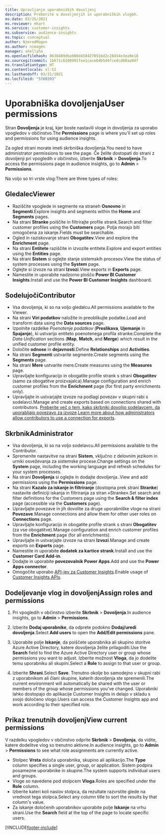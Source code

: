```yaml
---
title: Upravljanje uporabniških dovoljenj
description: Preberite o dovoljenjih in uporabniških vlogah.
ms.date: 03/25/2021
ms.reviewer: mhart
ms.service: customer-insights
ms.subservice: audience-insights
ms.topic: conceptual
author: NimrodMagen
ms.author: nimagen
manager: shellyha
ms.openlocfilehash: 8638489dba908d4504278916d2c28454e3ea9e18
ms.sourcegitcommit: 1b671c6100991fea1cace04b5d4fcedcd88aa94f
ms.translationtype: HT
ms.contentlocale: sl-SI
ms.lasthandoff: 03/31/2021
ms.locfileid: "5760393"
---
```

# <a name="user-permissions"></a><span data-ttu-id="8d67e-103">Uporabniška dovoljenja</span><span class="sxs-lookup"><span data-stu-id="8d67e-103">User permissions</span></span>

<span data-ttu-id="8d67e-104">Stran **Dovoljenja** je kraj, kjer boste nastavili vloge in dovoljenja za uporabo vpogledov v občinstvo.</span><span class="sxs-lookup"><span data-stu-id="8d67e-104">The **Permissions** page is where you'll set up roles and permissions for using audience insights.</span></span>

<span data-ttu-id="8d67e-105">Za ogled strani morate imeti skrbniška dovoljenja.</span><span class="sxs-lookup"><span data-stu-id="8d67e-105">You need to have administrator permissions to see the page.</span></span> <span data-ttu-id="8d67e-106">Če želite dostopati do strani z dovoljenji pri vpogledih v občinstvo, izberite **Skrbnik** > **Dovoljenja**.</span><span class="sxs-lookup"><span data-stu-id="8d67e-106">To access the permissions page in audience insights, go to **Admin** > **Permissions**.</span></span>

<span data-ttu-id="8d67e-107">Na voljo so tri vrste vlog:</span><span class="sxs-lookup"><span data-stu-id="8d67e-107">There are three types of roles:</span></span>

## <a name="viewer"></a><span data-ttu-id="8d67e-108">Gledalec</span><span class="sxs-lookup"><span data-stu-id="8d67e-108">Viewer</span></span>

- <span data-ttu-id="8d67e-109">Raziščite vpoglede in segmente na straneh **Osnovno** in **Segmenti**.</span><span class="sxs-lookup"><span data-stu-id="8d67e-109">Explore insights and segments within the **Home** and **Segments** pages.</span></span>
- <span data-ttu-id="8d67e-110">Na strani **Stranke** poiščite in filtrirajte profile strank.</span><span class="sxs-lookup"><span data-stu-id="8d67e-110">Search and filter customer profiles using the **Customers** page.</span></span> <span data-ttu-id="8d67e-111">Polja morajo biti omogočena za iskanje.</span><span class="sxs-lookup"><span data-stu-id="8d67e-111">Fields must be searchable.</span></span>
- <span data-ttu-id="8d67e-112">Ogled in raziskovanje strani **Obogatitev**.</span><span class="sxs-lookup"><span data-stu-id="8d67e-112">View and explore the **Enrichment** page.</span></span>
- <span data-ttu-id="8d67e-113">Na strani **Entitete** raziščite in izvozite entitete.</span><span class="sxs-lookup"><span data-stu-id="8d67e-113">Explore and export entities using the **Entities** page.</span></span>
- <span data-ttu-id="8d67e-114">Na strani **Sistem** si oglejte stanje sistemskih procesov.</span><span class="sxs-lookup"><span data-stu-id="8d67e-114">View the status of system processes  using the **System** page.</span></span>
- <span data-ttu-id="8d67e-115">Oglejte si izvoze na strani **Izvozi**.</span><span class="sxs-lookup"><span data-stu-id="8d67e-115">View exports in **Exports** page.</span></span>
- <span data-ttu-id="8d67e-116">Namestite in uporabite nadzorno ploščo **Power BI Customer Insights**.</span><span class="sxs-lookup"><span data-stu-id="8d67e-116">Install and use the **Power BI Customer Insights** dashboard.</span></span>

## <a name="contributor"></a><span data-ttu-id="8d67e-117">Sodelujoči</span><span class="sxs-lookup"><span data-stu-id="8d67e-117">Contributor</span></span>

- <span data-ttu-id="8d67e-118">Vsa dovoljenja, ki so na voljo gledalcu.</span><span class="sxs-lookup"><span data-stu-id="8d67e-118">All permissions available to the Viewer.</span></span>
- <span data-ttu-id="8d67e-119">Na strani **Viri podatkov** naložite in preoblikujte podatke.</span><span class="sxs-lookup"><span data-stu-id="8d67e-119">Load and transform data using the **Data sources** page.</span></span>
- <span data-ttu-id="8d67e-120">Izpolnite razdelke *Poenotenje podatkov* (**Preslikava**, **Ujemanje** in **Spajanje**), ki ustvarijo entiteto poenotenega profila stranke.</span><span class="sxs-lookup"><span data-stu-id="8d67e-120">Complete the *Data Unification* sections (**Map**, **Match**, and **Merge**) which result in the unified customer profile entity.</span></span>
- <span data-ttu-id="8d67e-121">Določite **odnose** in **dejavnosti**.</span><span class="sxs-lookup"><span data-stu-id="8d67e-121">Define **Relationships** and **Activities**.</span></span>
- <span data-ttu-id="8d67e-122">Na strani **Segmenti** ustvarite segmente.</span><span class="sxs-lookup"><span data-stu-id="8d67e-122">Create segments using the **Segments** page.</span></span>
- <span data-ttu-id="8d67e-123">Na strani **Mere** ustvarite mere.</span><span class="sxs-lookup"><span data-stu-id="8d67e-123">Create measures using the **Measures** page.</span></span>
- <span data-ttu-id="8d67e-124">Upravljajte konfiguracijo in obogatite profile strank s strani **Obogatitev** (samo za obogatitve proizvajalca).</span><span class="sxs-lookup"><span data-stu-id="8d67e-124">Manage configuration and enrich customer profiles from the **Enrichment** page (for first party enrichments only).</span></span>
- <span data-ttu-id="8d67e-125">Upravljajte in ustvarjajte izvoze na podlagi povezav v skupni rabi s sodelavci.</span><span class="sxs-lookup"><span data-stu-id="8d67e-125">Manage and create exports based on connections shared with contributors.</span></span> <span data-ttu-id="8d67e-126">[Preberite več o tem, kako skrbniki dovolijo sodelavcem, da uporabljajo povezavo za izvoze](connections.md#allow-contributors-to-use-a-connection-for-exports).</span><span class="sxs-lookup"><span data-stu-id="8d67e-126">[Learn more about how administrators allow contributors to use a connection for exports](connections.md#allow-contributors-to-use-a-connection-for-exports).</span></span>

## <a name="administrator"></a><span data-ttu-id="8d67e-127">Skrbnik</span><span class="sxs-lookup"><span data-stu-id="8d67e-127">Administrator</span></span>

- <span data-ttu-id="8d67e-128">Vsa dovoljenja, ki so na voljo sodelavcu.</span><span class="sxs-lookup"><span data-stu-id="8d67e-128">All permissions available to the Contributor.</span></span>
- <span data-ttu-id="8d67e-129">Spremenite nastavitve na strani **Sistem**, vključno z delovnim jezikom in urniki osveževanja za sistemske procese.</span><span class="sxs-lookup"><span data-stu-id="8d67e-129">Change settings on the **System** page, including the working language and refresh schedules for your system processes.</span></span>
- <span data-ttu-id="8d67e-130">Na strani **Dovoljenja** si oglejte in dodajte dovoljenja..</span><span class="sxs-lookup"><span data-stu-id="8d67e-130">View and add permissions using the **Permissions** page.</span></span>
- <span data-ttu-id="8d67e-131">Na strani **Kazalo za iskanje in filtriranje** (dostopna prek strani **Stranke**) nastavite definiciji iskanja in filtriranja za stran »Stranke«.</span><span class="sxs-lookup"><span data-stu-id="8d67e-131">Set search and filter definitions for the Customers page using the **Search & filter index** page (accessible via the **Customers** page).</span></span>
- <span data-ttu-id="8d67e-132">Upravljajte povezave in jih dovolite za druge uporabniške vloge na strani **Povezave**.</span><span class="sxs-lookup"><span data-stu-id="8d67e-132">Manage connections and allow them for other user roles on **Connections** page.</span></span>
- <span data-ttu-id="8d67e-133">Upravljajte konfiguracijo in obogatite profile strank s strani **Obogatitev** (za vse obogatitve).</span><span class="sxs-lookup"><span data-stu-id="8d67e-133">Manage configuration and enrich customer profiles from the **Enrichment** page (for all enrichments).</span></span>
- <span data-ttu-id="8d67e-134">Upravljajte in ustvarjajte izvoze na strani **Izvozi**.</span><span class="sxs-lookup"><span data-stu-id="8d67e-134">Manage and create exports on **Exports** page.</span></span>
- <span data-ttu-id="8d67e-135">Namestite in uporabite **dodatek za kartice strank**.</span><span class="sxs-lookup"><span data-stu-id="8d67e-135">Install and use the **Customer Card Add-in**.</span></span>
- <span data-ttu-id="8d67e-136">Dodajte in uporabite **povezovalnik Power Apps**.</span><span class="sxs-lookup"><span data-stu-id="8d67e-136">Add and use the **Power Apps connector**.</span></span>
- <span data-ttu-id="8d67e-137">Omogočite uporabo [API-jev za Customer Insights](apis.md).</span><span class="sxs-lookup"><span data-stu-id="8d67e-137">Enable usage of [Customer Insights APIs](apis.md).</span></span>

## <a name="assign-roles-and-permissions"></a><span data-ttu-id="8d67e-138">Dodeljevanje vlog in dovoljenj</span><span class="sxs-lookup"><span data-stu-id="8d67e-138">Assign roles and permissions</span></span>

1. <span data-ttu-id="8d67e-139">Pri vpogledih v občinstvo izberite **Skrbnik** > **Dovoljenja**.</span><span class="sxs-lookup"><span data-stu-id="8d67e-139">In audience insights, go to **Admin** > **Permissions**.</span></span>

1. <span data-ttu-id="8d67e-140">Izberite **Dodaj uporabnike**, da odprete podokno **Dodaj/uredi dovoljenja**.</span><span class="sxs-lookup"><span data-stu-id="8d67e-140">Select **Add users** to open the **Add/Edit permissions** pane.</span></span>

1. <span data-ttu-id="8d67e-141">Uporabite polje **Iskanje**, da poiščete uporabnika ali skupino storitve Azure Active Directory, katere dovoljenja želite prilagoditi.</span><span class="sxs-lookup"><span data-stu-id="8d67e-141">Use the **Search** field to find the Azure Active Directory user or group whose permissions you want to adjust.</span></span> <span data-ttu-id="8d67e-142">Izberite možnost **Vloga**, da jo dodelite temu uporabniku ali skupini.</span><span class="sxs-lookup"><span data-stu-id="8d67e-142">Select a **Role** to assign to that user or group.</span></span>

1. <span data-ttu-id="8d67e-143">Izberite **Shrani**.</span><span class="sxs-lookup"><span data-stu-id="8d67e-143">Select **Save**.</span></span> <span data-ttu-id="8d67e-144">Trenutno okolje bo samodejno v skupni rabi z uporabnikom ali člani skupine, katerih dovoljenja ste spremenili.</span><span class="sxs-lookup"><span data-stu-id="8d67e-144">The current environment will automatically be shared with the user or members of the group whose permissions you've changed.</span></span> <span data-ttu-id="8d67e-145">Uporabniki lahko dostopajo do aplikacije Customer Insights in delajo v skladu s svojo določeno vlogo.</span><span class="sxs-lookup"><span data-stu-id="8d67e-145">Users can access the Customer Insights app and work according to their specified role.</span></span>

## <a name="view-current-permissions"></a><span data-ttu-id="8d67e-146">Prikaz trenutnih dovoljenj</span><span class="sxs-lookup"><span data-stu-id="8d67e-146">View current permissions</span></span>

<span data-ttu-id="8d67e-147">V razdelku vpogledov v občinstvo odprite **Skrbnik** > **Dovoljenja**, da vidite, katere dodelitve vlog so trenutno aktivne.</span><span class="sxs-lookup"><span data-stu-id="8d67e-147">In audience insights, go to **Admin** > **Permissions** to see what role assignments are currently active.</span></span>

- <span data-ttu-id="8d67e-148">Stolpec **Vrsta** določa uporabnika, skupino ali aplikacijo.</span><span class="sxs-lookup"><span data-stu-id="8d67e-148">The **Type** column specifies a single user, group, or application.</span></span> <span data-ttu-id="8d67e-149">Sistem podpira posamezne uporabnike in skupine.</span><span class="sxs-lookup"><span data-stu-id="8d67e-149">The system supports individual users and groups.</span></span>
- <span data-ttu-id="8d67e-150">Vloge so navedene pod stolpcem **Vloga**.</span><span class="sxs-lookup"><span data-stu-id="8d67e-150">Roles are specified under the **Role** column.</span></span>
- <span data-ttu-id="8d67e-151">Izberite kateri koli naslov stolpca, da rezultate razvrstite glede na vrednost tega stolpca.</span><span class="sxs-lookup"><span data-stu-id="8d67e-151">Select any column title to sort the results by that column's value.</span></span>
- <span data-ttu-id="8d67e-152">Za iskanje določenih uporabnikov uporabite polje **Iskanje** na vrhu strani.</span><span class="sxs-lookup"><span data-stu-id="8d67e-152">Use the **Search** field at the top of the page to locate specific users.</span></span>


[!INCLUDE[footer-include](../includes/footer-banner.md)]
